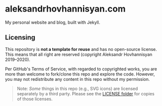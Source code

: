 # aleksandrhovhannisyan.com

My personal website and blog, built with Jekyll.

## Licensing

This repository is **not a template for reuse** and has no open-source license. This means that all right are reserved (copyright Aleksandr Hovhannisyan 2019–2020).

Per GitHub's Terms of Service, with regarded to copyrighted works, you are more than welcome to fork/clone this repo and explore the code. However, you may not redistribute any content in this repo without my permission.

> Note: *Some* things in this repo (e.g., SVG icons) are licensed separately by a third party. Please see the [LICENSE folder](/src/_licenses/) for copies of those licenses.
